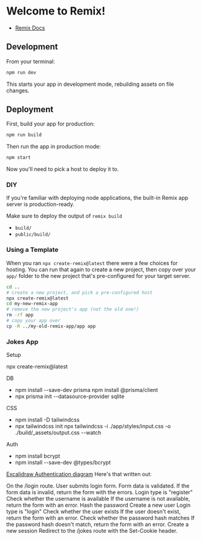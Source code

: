 # Welcome to Remix!

- [Remix Docs](https://remix.run/docs)

## Development

From your terminal:

```sh
npm run dev
```

This starts your app in development mode, rebuilding assets on file changes.

## Deployment

First, build your app for production:

```sh
npm run build
```

Then run the app in production mode:

```sh
npm start
```

Now you'll need to pick a host to deploy it to.

### DIY

If you're familiar with deploying node applications, the built-in Remix app server is production-ready.

Make sure to deploy the output of `remix build`

- `build/`
- `public/build/`

### Using a Template

When you ran `npx create-remix@latest` there were a few choices for hosting. You can run that again to create a new project, then copy over your `app/` folder to the new project that's pre-configured for your target server.

```sh
cd ..
# create a new project, and pick a pre-configured host
npx create-remix@latest
cd my-new-remix-app
# remove the new project's app (not the old one!)
rm -rf app
# copy your app over
cp -R ../my-old-remix-app/app app
```

### Jokes App

Setup

npx create-remix@latest

DB

* npm install --save-dev prisma
  npm install @prisma/client
* npx prisma init --datasource-provider sqlite

CSS

* npm install -D tailwindcss
* npx tailwindcss init
npx tailwindcss -i ./app/styles/input.css -o ./build/_assets/output.css --watch

Auth

* npm install bcrypt
* npm install --save-dev @types/bcrypt

[Excalidraw Authentication diagram](https://remix.run/jokes-tutorial/img/auth-flow.png)
Here's that written out:

On the /login route.
User submits login form.
Form data is validated.
If the form data is invalid, return the form with the errors.
Login type is "register"
Check whether the username is available
If the username is not available, return the form with an error.
Hash the password
Create a new user
Login type is "login"
Check whether the user exists
If the user doesn't exist, return the form with an error.
Check whether the password hash matches
If the password hash doesn't match, return the form with an error.
Create a new session
Redirect to the /jokes route with the Set-Cookie header.